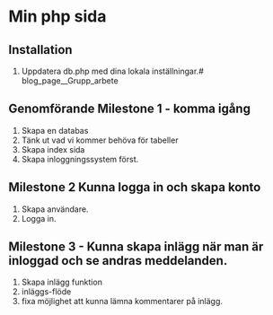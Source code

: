 # Min php sida

## Installation

1. Uppdatera db.php med dina lokala inställningar.# blog_page__Grupp_arbete

## Genomförande Milestone 1 - komma igång
1. Skapa en databas
2. Tänk ut vad vi kommer behöva för tabeller
3. Skapa index sida
4. Skapa inloggningssystem först.

## Milestone 2 Kunna logga in och skapa konto
1. Skapa användare.
2. Logga in.

## Milestone 3 - Kunna skapa inlägg när man är inloggad och se andras meddelanden.
1. Skapa inlägg funktion
2. inläggs-flöde
3. fixa möjlighet att kunna lämna kommentarer på inlägg.
